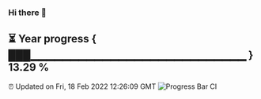 ### Hi there 👋
⏳ Year progress { ███▁▁▁▁▁▁▁▁▁▁▁▁▁▁▁▁▁▁▁▁▁▁▁▁▁▁▁ } 13.29 %
---
⏰ Updated on Fri, 18 Feb 2022 12:26:09 GMT
![Progress Bar CI](https://github.com/liununu/liununu/workflows/Progress%20Bar%20CI/badge.svg)
